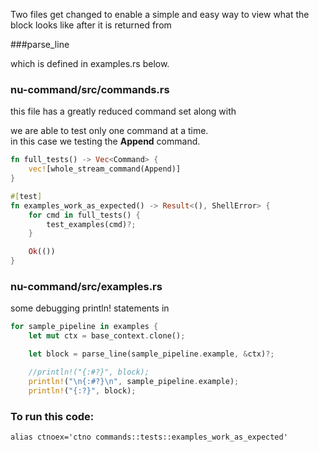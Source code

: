 Two files get changed to enable a simple and easy way to view what
the block looks like after it is returned from

###parse_line 

which is defined in examples.rs below.

### nu-command/src/commands.rs

this file has a greatly reduced command set along with

we are able to test only one command at a time.   
in this case we testing the **Append** command.

```rust
fn full_tests() -> Vec<Command> {
    vec![whole_stream_command(Append)]
}

#[test]
fn examples_work_as_expected() -> Result<(), ShellError> {
    for cmd in full_tests() {
        test_examples(cmd)?;
    }

    Ok(())
}
```

### nu-command/src/examples.rs

some debugging println! statements in

```rust
for sample_pipeline in examples {
    let mut ctx = base_context.clone();

    let block = parse_line(sample_pipeline.example, &ctx)?;

    //println!("{:#?}", block);
    println!("\n{:#?}\n", sample_pipeline.example);
    println!("{:?}", block);
```

### To run this code:

```
alias ctnoex='ctno commands::tests::examples_work_as_expected'
```
